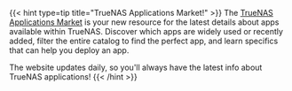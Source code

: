 &NewLine;

{{< hint type=tip title="TrueNAS Applications Market!" >}}
The [TrueNAS Applications Market](https://apps.truenas.com/) is your new resource for the latest details about apps available within TrueNAS.
Discover which apps are widely used or recently added, filter the entire catalog to find the perfect app, and learn specifics that can help you deploy an app.

The website updates daily, so you'll always have the latest info about TrueNAS applications!
{{< /hint >}}
